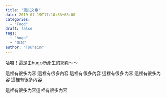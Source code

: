 ```yaml
---
title: "測試文章"
date: 2019-07-19T17:10:53+08:00
categories:
  - "Food"
draft: false
tags:
  - "hugo"
  - "架站"
author: "Tsuhsin"
---
```


哈囉！這是由hugo所產生的網頁～～

這裡有很多內容
這裡有很多內容
這裡有很多內容
這裡有很多內容
這裡有很多內容
這裡有很多內容

這裡有很多內容這裡有很多內容

